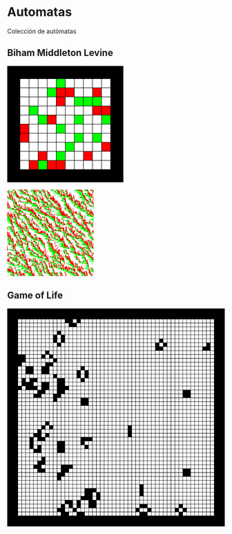 # Automatas

Colección de autómatas

## Biham Middleton Levine

![](https://github.com/Luispapiernik/Automatas/blob/master/BihamMiddletonLevine/Images/biham.png)

![](https://github.com/Luispapiernik/Automatas/blob/master/BihamMiddletonLevine/Images/biham1.png)


## Game of Life

![](https://github.com/Luispapiernik/Automatas/blob/master/GameOfLife/Images/gameoflife.png)

